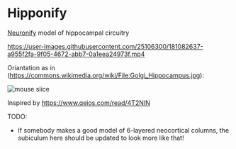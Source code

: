 # Hipponify
[Neuronify](https://ovilab.net/neuronify/) model of hippocampal circuitry


https://user-images.githubusercontent.com/25106300/181082637-a955f2fa-9f05-4672-abb7-0a1eea24973f.mp4

Oriantation as in (https://commons.wikimedia.org/wiki/File:Golgi_Hippocampus.jpg):

![mouse slice](https://upload.wikimedia.org/wikipedia/commons/5/5e/Golgi_Hippocampus.jpg)

Inspired by https://www.qeios.com/read/4T2NIN

TODO:
- If somebody makes a good model of 6-layered neocortical columns, the subiculum here should be updated to look more like that!
